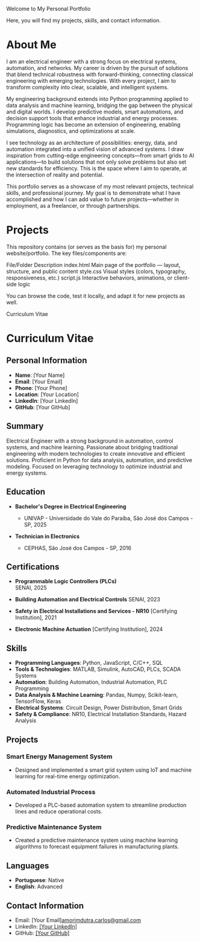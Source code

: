 Welcome to My Personal Portfolio

Here, you will find my projects, skills, and contact information.

# About Me

I am an electrical engineer with a strong focus on electrical systems, automation, and networks. My career is driven by the pursuit of solutions that blend technical robustness with forward-thinking, connecting classical engineering with emerging technologies. With every project, I aim to transform complexity into clear, scalable, and intelligent systems.

My engineering background extends into Python programming applied to data analysis and machine learning, bridging the gap between the physical and digital worlds. I develop predictive models, smart automations, and decision support tools that enhance industrial and energy processes. Programming logic has become an extension of engineering, enabling simulations, diagnostics, and optimizations at scale.

I see technology as an architecture of possibilities: energy, data, and automation integrated into a unified vision of advanced systems. I draw inspiration from cutting-edge engineering concepts—from smart grids to AI applications—to build solutions that not only solve problems but also set new standards for efficiency. This is the space where I aim to operate, at the intersection of reality and potential.

This portfolio serves as a showcase of my most relevant projects, technical skills, and professional journey. My goal is to demonstrate what I have accomplished and how I can add value to future projects—whether in employment, as a freelancer, or through partnerships.

# Projects

This repository contains (or serves as the basis for) my personal website/portfolio. The key files/components are:

File/Folder	Description
index.html	Main page of the portfolio — layout, structure, and public content
style.css	Visual styles (colors, typography, responsiveness, etc.)
script.js	Interactive behaviors, animations, or client-side logic

You can browse the code, test it locally, and adapt it for new projects as well.

Curriculum Vitae
# Curriculum Vitae

## Personal Information
- **Name**: [Your Name]
- **Email**: [Your Email]
- **Phone**: [Your Phone]
- **Location**: [Your Location]
- **LinkedIn**: [Your LinkedIn]
- **GitHub**: [Your GitHub]
  
## Summary
Electrical Engineer with a strong background in automation, control systems, and machine learning. Passionate about bridging traditional engineering with modern technologies to create innovative and efficient solutions. Proficient in Python for data analysis, automation, and predictive modeling. Focused on leveraging technology to optimize industrial and energy systems.

## Education
- **Bachelor's Degree in Electrical Engineering**
  - UNIVAP - Universidade do Vale do Paraíba, São José dos Campos - SP, 2025
  
- **Technician in Electronics**
  - CEPHAS, São José dos Campos - SP, 2016

## Certifications
- **Programmable Logic Controllers (PLCs)**  
  SENAI, 2025
  
- **Building Automation and Electrical Controls**
  SENAI, 2023
  
- **Safety in Electrical Installations and Services - NR10**
  [Certifying Institution], 2021

- **Electronic Machine Actuation**
  [Certifying Institution], 2024

## Skills
- **Programming Languages**: Python, JavaScript, C/C++, SQL
- **Tools & Technologies**: MATLAB, Simulink, AutoCAD, PLCs, SCADA Systems
- **Automation**: Building Automation, Industrial Automation, PLC Programming
- **Data Analysis & Machine Learning**: Pandas, Numpy, Scikit-learn, TensorFlow, Keras
- **Electrical Systems**: Circuit Design, Power Distribution, Smart Grids
- **Safety & Compliance**: NR10, Electrical Installation Standards, Hazard Analysis


## Projects

### Smart Energy Management System
- Designed and implemented a smart grid system using IoT and machine learning for real-time energy optimization.

### Automated Industrial Process
- Developed a PLC-based automation system to streamline production lines and reduce operational costs.

### Predictive Maintenance System
- Created a predictive maintenance system using machine learning algorithms to forecast equipment failures in manufacturing plants.

## Languages
- **Portuguese**: Native
- **English**: Advanced

## Contact Information
- Email: [Your Email]amorimdutra.carlos@gmail.com
- LinkedIn: [[Your LinkedIn]](https://www.linkedin.com/in/dutracarlos/)
- GitHub: [[Your GitHub]](https://github.com/CarlosDutra740)
